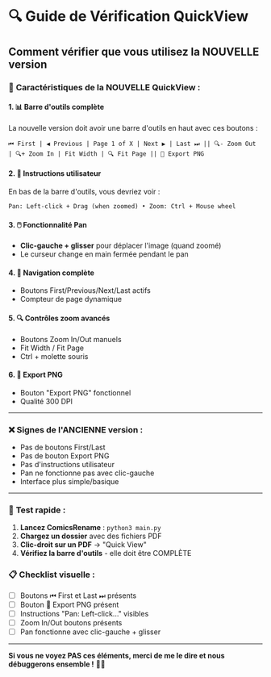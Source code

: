 # 🔍 Guide de Vérification QuickView

## Comment vérifier que vous utilisez la NOUVELLE version

### 🎯 **Caractéristiques de la NOUVELLE QuickView :**

#### **1. 📊 Barre d'outils complète**
La nouvelle version doit avoir une barre d'outils en haut avec ces boutons :
```
⏮ First | ◀ Previous | Page 1 of X | Next ▶ | Last ⏭ || 🔍- Zoom Out | 🔍+ Zoom In | Fit Width | 🔍 Fit Page || 💾 Export PNG
```

#### **2. 📝 Instructions utilisateur**  
En bas de la barre d'outils, vous devriez voir :
```
Pan: Left-click + Drag (when zoomed) • Zoom: Ctrl + Mouse wheel
```

#### **3. 🖱️ Fonctionnalité Pan**
- **Clic-gauche + glisser** pour déplacer l'image (quand zoomé)
- Le curseur change en main fermée pendant le pan

#### **4. 🧭 Navigation complète**
- Boutons First/Previous/Next/Last actifs
- Compteur de page dynamique

#### **5. 🔍 Contrôles zoom avancés**
- Boutons Zoom In/Out manuels
- Fit Width / Fit Page
- Ctrl + molette souris

#### **6. 💾 Export PNG**
- Bouton "Export PNG" fonctionnel  
- Qualité 300 DPI

---

### ❌ **Signes de l'ANCIENNE version :**

- Pas de boutons First/Last  
- Pas de bouton Export PNG
- Pas d'instructions utilisateur
- Pan ne fonctionne pas avec clic-gauche
- Interface plus simple/basique

---

### 🧪 **Test rapide :**

1. **Lancez ComicsRename** : `python3 main.py`
2. **Chargez un dossier** avec des fichiers PDF
3. **Clic-droit sur un PDF** → "Quick View"
4. **Vérifiez la barre d'outils** - elle doit être COMPLÈTE

### 📋 **Checklist visuelle :**

- [ ] Boutons ⏮ First et Last ⏭ présents
- [ ] Bouton 💾 Export PNG présent  
- [ ] Instructions "Pan: Left-click..." visibles
- [ ] Zoom In/Out boutons présents
- [ ] Pan fonctionne avec clic-gauche + glisser

---

**Si vous ne voyez PAS ces éléments, merci de me le dire et nous débuggerons ensemble !** 🕵️‍♂️
